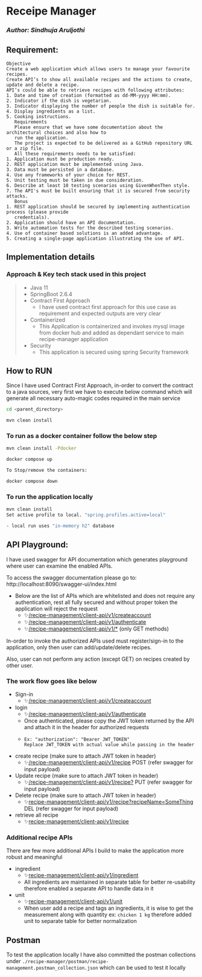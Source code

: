 # Receipe Manager

### _Author: Sindhuja Aruljothi_

## Requirement:
~~~
Objective
Create a web application which allows users to manage your favourite recipes.
Create API’s to show all available recipes and the actions to create, update and delete a recipe.
API’s could be able to retrieve recipes with following attributes:
1. Date and time of creation (formatted as dd‐MM‐yyyy HH:mm).
2. Indicator if the dish is vegetarian.
3. Indicator displaying the number of people the dish is suitable for.
4. Display ingredients as a list.
5. Cooking instructions.
   Requirements
   Please ensure that we have some documentation about the architectural choices and also how to
   run the application.
   The project is expected to be delivered as a GitHub repository URL or a zip file.
   All these requirements needs to be satisfied:
1. Application must be production ready.
2. REST application must be implemented using Java.
3. Data must be persisted in a database.
4. Use any frameworks of your choice for REST.
5. Unit testing must be taken in due consideration.
6. Describe at least 10 testing scenarios using GivenWhenThen style.
7. The API's must be built ensuring that it is secured from security attacks.
   Bonus
1. REST application should be secured by implementing authentication process (please provide
   credentials).
2. Application should have an API documentation.
3. Write automation tests for the described testing scenarios.
4. Use of container based solutions is an added advantage.
5. Creating a single-page application illustrating the use of API.
~~~

## Implementation details

### Approach & Key tech stack used in this project

> * Java 11
> * SpringBoot 2.6.4
> * Contract First Approach
>    * I have used contract first approach for this use case as requirement and expected outputs are very clear
> * Containerized
>    * This Application is containerized and invokes mysql image from docker hub and added as dependant service to main recipe-manager application  
> * Security
>    * This application is secured using spring Security framework

## How to RUN

Since I have used Contract First Approach, in-order to convert the contract to a java sources, very first we have to execute below command which will generate all necessary auto-magic codes required in the main service

```sh
cd <parent_directory>

mvn clean install
```


### To run as a docker container follow the below step
```sh
mvn clean install -Pdocker

docker compose up

To Stop/remove the containers: 

docker compose down
```

### To run the application locally
```sh
mvn clean install
Set active profile to local. "spring.profiles.active=local"

- local run uses "in-memory h2" database 
```

## API Playground:

I have used swagger for API documentation which generates playground where user can examine the enabled APIs. 

To access the swagger documentation please go to: http://localhost:8090/swagger-ui/index.html

* Below are the list of APIs which are whitelisted and does not require any authentication, rest all fully secured and without proper token the application will reject the request
  * ✨[/recipe-management/client-api/v1/createaccount](http://localhost:8090/recipe-management/client-api/v1/createaccount) 
  * ✨[/recipe-management/client-api/v1/authenticate](http://localhost:8090/recipe-management/client-api/v1/authenticate) 
  * ✨[/recipe-management/client-api/v1/*](http://localhost:8090/recipe-management/client-api/v1/*)  (only GET methods)

In-order to invoke the authorized APIs used must register/sign-in to the application, only then user can add/update/delete recipes. 

Also, user can not perform any action (except GET) on recipes created by other user.

### The work flow goes like below
* Sign-in
  * ✨[/recipe-management/client-api/v1/createaccount](http://localhost:8090/recipe-management/client-api/v1/createaccount) 
* login
  * ✨[/recipe-management/client-api/v1/authenticate](http://localhost:8090/recipe-management/client-api/v1/authenticate) 
  * Once authenticated, please copy the JWT token returned by the API and attach it in the header for authorized requests
  * ```
    Ex: "authorization": "Bearer JWT_TOKEN"
    Replace JWT_TOKEN with actual value while passing in the header
    ```
* create recipe (make sure to attach JWT token in header)
  * ✨[/recipe-management/client-api/v1/recipe](http://localhost:8090/recipe-management/client-api/v1/recipe)  POST (refer swagger for input payload)
* Update recipe (make sure to attach JWT token in header)
  * ✨[/recipe-management/client-api/v1/recipe?](http://localhost:8090/recipe-management/client-api/v1/recipe?)  PUT (refer swagger for input payload)
* Delete recipe (make sure to attach JWT token in header)
  * ✨[recipe-management/client-api/v1/recipe?recipeName=SomeThing](http://localhost:8090/recipe-management/client-api/v1/recipe?recipeId=SomeThing) DEL (refer swagger for input payload) 
* retrieve all recipe
  * ✨[recipe-management/client-api/v1/recipe](http://localhost:8090/recipe-management/client-api/v1/recipe)

### Additional recipe APIs

There are few more additional APIs I build to make the application more robust and meaningful
* ingredient
  * ✨[recipe-management/client-api/v1/ingredient](http://localhost:8090/recipe-management/client-api/v1/ingredient)
  * All ingredients are maintained in separate table for better re-usability therefore enabled a separate API to handle data in it
* unit
  * ✨[recipe-management/client-api/v1/unit](http://localhost:8090/recipe-management/client-api/v1/unit)
  * When user add a recipe and tags an ingredients, it is wise to get the measurement along with quantity ex: `chicken 1 kg` therefore added unit to separate table for better normalization


## Postman
To test the application locally I have also committed the postman collections under `./recipe-manager/postman/recipe-management.postman_collection.json` which can be used to test it locally



